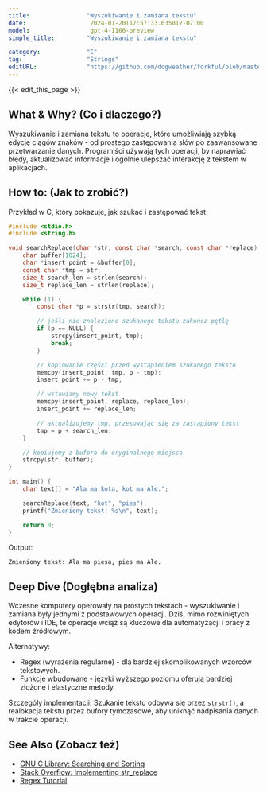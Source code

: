 ```yaml
---
title:                "Wyszukiwanie i zamiana tekstu"
date:                  2024-01-20T17:57:33.635017-07:00
model:                 gpt-4-1106-preview
simple_title:         "Wyszukiwanie i zamiana tekstu"

category:             "C"
tag:                  "Strings"
editURL:              "https://github.com/dogweather/forkful/blob/master/content/pl/c/searching-and-replacing-text.md"
---
```


{{< edit_this_page >}}

## What & Why? (Co i dlaczego?)
Wyszukiwanie i zamiana tekstu to operacje, które umożliwiają szybką edycję ciągów znaków - od prostego zastępowania słów po zaawansowane przetwarzanie danych. Programiści używają tych operacji, by naprawiać błędy, aktualizować informacje i ogólnie ulepszać interakcję z tekstem w aplikacjach.

## How to: (Jak to zrobić?)
Przykład w C, który pokazuje, jak szukać i zastępować tekst:

```C
#include <stdio.h>
#include <string.h>

void searchReplace(char *str, const char *search, const char *replace) {
    char buffer[1024];
    char *insert_point = &buffer[0];
    const char *tmp = str;
    size_t search_len = strlen(search);
    size_t replace_len = strlen(replace);

    while (1) {
        const char *p = strstr(tmp, search);

        // jeśli nie znaleziono szukanego tekstu zakończ pętlę
        if (p == NULL) {
            strcpy(insert_point, tmp);
            break;
        }

        // kopiowanie części przed wystąpieniem szukanego tekstu
        memcpy(insert_point, tmp, p - tmp);
        insert_point += p - tmp;

        // wstawiamy nowy tekst
        memcpy(insert_point, replace, replace_len);
        insert_point += replace_len;

        // aktualizujemy tmp, przesuwając się za zastąpiony tekst
        tmp = p + search_len;
    }

    // kopiujemy z bufora do oryginalnego miejsca
    strcpy(str, buffer);
}

int main() {
    char text[] = "Ala ma kota, kot ma Ale.";

    searchReplace(text, "kot", "pies");
    printf("Zmieniony tekst: %s\n", text);

    return 0;
}
```
Output:
```
Zmieniony tekst: Ala ma piesa, pies ma Ale.
```

## Deep Dive (Dogłębna analiza)
Wczesne komputery operowały na prostych tekstach - wyszukiwanie i zamiana były jednymi z podstawowych operacji. Dziś, mimo rozwiniętych edytorów i IDE, te operacje wciąż są kluczowe dla automatyzacji i pracy z kodem źródłowym.

Alternatywy:
- Regex (wyrażenia regularne) - dla bardziej skomplikowanych wzorców tekstowych.
- Funkcje wbudowane - języki wyższego poziomu oferują bardziej złożone i elastyczne metody.

Szczegóły implementacji:
Szukanie tekstu odbywa się przez `strstr()`, a realokacja tekstu przez bufory tymczasowe, aby uniknąć nadpisania danych w trakcie operacji.

## See Also (Zobacz też)
- [GNU C Library: Searching and Sorting](https://www.gnu.org/software/libc/manual/html_node/Searching-and-Sorting.html)
- [Stack Overflow: Implementing str_replace](https://stackoverflow.com/questions/779875/what-is-the-function-to-replace-string-in-c)
- [Regex Tutorial](https://www.regular-expressions.info/tutorial.html)
